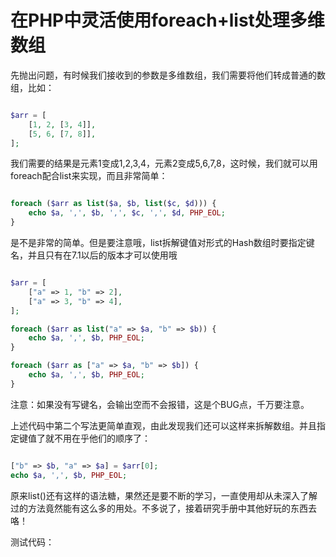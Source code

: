 # 在PHP中灵活使用foreach+list处理多维数组

先抛出问题，有时候我们接收到的参数是多维数组，我们需要将他们转成普通的数组，比如：

```php

$arr = [
    [1, 2, [3, 4]],
    [5, 6, [7, 8]],
];

```

我们需要的结果是元素1变成1,2,3,4，元素2变成5,6,7,8，这时候，我们就可以用foreach配合list来实现，而且非常简单：

```php

foreach ($arr as list($a, $b, list($c, $d))) {
    echo $a, ',', $b, ',', $c, ',', $d, PHP_EOL;
}

```

是不是非常的简单。但是要注意哦，list拆解键值对形式的Hash数组时要指定键名，并且只有在7.1以后的版本才可以使用哦

```php

$arr = [
    ["a" => 1, "b" => 2],
    ["a" => 3, "b" => 4],
];

foreach ($arr as list("a" => $a, "b" => $b)) {
    echo $a, ',', $b, PHP_EOL;
}

foreach ($arr as ["a" => $a, "b" => $b]) {
    echo $a, ',', $b, PHP_EOL;
}

```

注意：如果没有写键名，会输出空而不会报错，这是个BUG点，千万要注意。

上述代码中第二个写法更简单直观，由此发现我们还可以这样来拆解数组。并且指定键值了就不用在乎他们的顺序了：

```php

["b" => $b, "a" => $a] = $arr[0];
echo $a, ',', $b, PHP_EOL;

```

原来list()还有这样的语法糖，果然还是要不断的学习，一直使用却从未深入了解过的方法竟然能有这么多的用处。不多说了，接着研究手册中其他好玩的东西去咯！

测试代码：[]()
